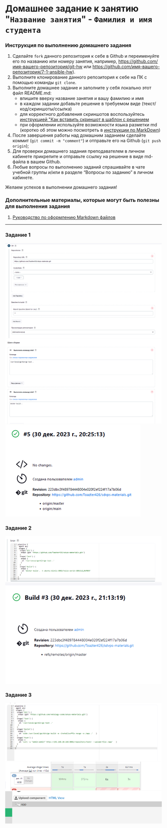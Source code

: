 # Домашнее задание к занятию "`Название занятия`" - `Фамилия и имя студента`


### Инструкция по выполнению домашнего задания

   1. Сделайте `fork` данного репозитория к себе в Github и переименуйте его по названию или номеру занятия, например, https://github.com/имя-вашего-репозитория/git-hw или  https://github.com/имя-вашего-репозитория/7-1-ansible-hw).
   2. Выполните клонирование данного репозитория к себе на ПК с помощью команды `git clone`.
   3. Выполните домашнее задание и заполните у себя локально этот файл README.md:
      - впишите вверху название занятия и вашу фамилию и имя
      - в каждом задании добавьте решение в требуемом виде (текст/код/скриншоты/ссылка)
      - для корректного добавления скриншотов воспользуйтесь [инструкцией "Как вставить скриншот в шаблон с решением](https://github.com/netology-code/sys-pattern-homework/blob/main/screen-instruction.md)
      - при оформлении используйте возможности языка разметки md (коротко об этом можно посмотреть в [инструкции  по MarkDown](https://github.com/netology-code/sys-pattern-homework/blob/main/md-instruction.md))
   4. После завершения работы над домашним заданием сделайте коммит (`git commit -m "comment"`) и отправьте его на Github (`git push origin`);
   5. Для проверки домашнего задания преподавателем в личном кабинете прикрепите и отправьте ссылку на решение в виде md-файла в вашем Github.
   6. Любые вопросы по выполнению заданий спрашивайте в чате учебной группы и/или в разделе “Вопросы по заданию” в личном кабинете.
   
Желаем успехов в выполнении домашнего задания!
   
### Дополнительные материалы, которые могут быть полезны для выполнения задания

1. [Руководство по оформлению Markdown файлов](https://gist.github.com/Jekins/2bf2d0638163f1294637#Code)

---

### Задание 1


![way to Git repo](https://github.com/Toazter426/hw-whatis-DevOps/blob/main/img/img-hw-1.png)
![commands](https://github.com/Toazter426/hw-whatis-DevOps/blob/main/img/img-hw-2.png)
![result](https://github.com/Toazter426/hw-whatis-DevOps/blob/main/img/img-hw-3.png)
### Задание 2

![pipeline](https://github.com/Toazter426/hw-whatis-DevOps/blob/main/img/img-hw-4.png)
![result](https://github.com/Toazter426/hw-whatis-DevOps/blob/main/img/img-hw-5.png)


### Задание 3

![pipe](https://github.com/Toazter426/hw-whatis-DevOps/blob/main/img/img-hw-6.png)
![result](https://github.com/Toazter426/hw-whatis-DevOps/blob/main/img/img-hw-7.png)
![nexus](https://github.com/Toazter426/hw-whatis-DevOps/blob/main/img/img-hw-8.png)

